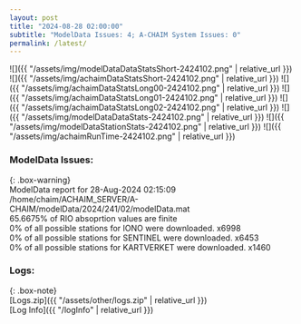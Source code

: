 ```yaml
---
layout: post
title: "2024-08-28 02:00:00"
subtitle: "ModelData Issues: 4; A-CHAIM System Issues: 0"
permalink: /latest/
---
```


![]({{ "/assets/img/modelDataDataStatsShort-2424102.png" | relative_url }})
![]({{ "/assets/img/achaimDataStatsShort-2424102.png" | relative_url }})
![]({{ "/assets/img/achaimDataStatsLong00-2424102.png" | relative_url }})
![]({{ "/assets/img/achaimDataStatsLong01-2424102.png" | relative_url }})
![]({{ "/assets/img/achaimDataStatsLong02-2424102.png" | relative_url }})
![]({{ "/assets/img/modelDataDataStats-2424102.png" | relative_url }})
![]({{ "/assets/img/modelDataStationStats-2424102.png" | relative_url }})
![]({{ "/assets/img/achaimRunTime-2424102.png" | relative_url }})


### ModelData Issues:  
  
{: .box-warning}  
 ModelData report for 28-Aug-2024 02:15:09   
 /home/chaim/ACHAIM_SERVER/A-CHAIM/modelData/2024/241/02/modelData.mat   
 65.6675% of RIO absoprtion values are finite   
 0% of all possible stations for IONO were downloaded. x6998   
 0% of all possible stations for SENTINEL were downloaded. x6453   
 0% of all possible stations for KARTVERKET were downloaded. x1460   
  


### Logs:  
  
{: .box-note}  
[Logs.zip]({{ "/assets/other/logs.zip" | relative_url }})  
[Log Info]({{ "/logInfo" | relative_url }})  
